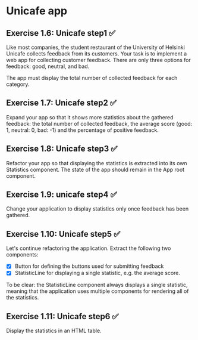 # Unicafe app

## Exercise 1.6: Unicafe step1 ✅

Like most companies, the student restaurant of the University of Helsinki Unicafe collects feedback from its customers. Your task is to implement a web app for collecting customer feedback. There are only three options for feedback: good, neutral, and bad.

The app must display the total number of collected feedback for each category.

## Exercise 1.7: Unicafe step2 ✅

Expand your app so that it shows more statistics about the gathered feedback: the total number of collected feedback, the average score (good: 1, neutral: 0, bad: -1) and the percentage of positive feedback.

## Exercise 1.8: Unicafe step3 ✅

Refactor your app so that displaying the statistics is extracted into its own Statistics component. The state of the app should remain in the App root component.

## Exercise 1.9: unicafe step4 ✅

Change your application to display statistics only once feedback has been gathered.

## Exercise 1.10: Unicafe step5 ✅

Let's continue refactoring the application. Extract the following two components:

- [x] Button for defining the buttons used for submitting feedback
- [x] StatisticLine for displaying a single statistic, e.g. the average score.

To be clear: the StatisticLine component always displays a single statistic, meaning that the application uses multiple components for rendering all of the statistics.

## Exercise 1.11: Unicafe step6 ✅

Display the statistics in an HTML table.
